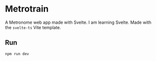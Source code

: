 # Metrotrain

A Metronome web app made with Svelte. I am learning Svelte. Made with the `svelte-ts` Vite template.

## Run

```
npm run dev
```
